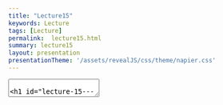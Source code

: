 ```yaml
---
title: "Lecture15"
keywords: Lecture
tags: [Lecture]
permalink:  lecture15.html
summary: lecture15
layout: presentation
presentationTheme: '/assets/revealJS/css/theme/napier.css' 
---
```

<section data-markdown data-separator="^\n---\n$" data-separator-vertical="^\n--\n$">
<textarea data-template>

# Lecture 15 - State Machines
### SET09121 - Games Engineering

<br><br>
Babis Koniaris
<br>


School of Computing. Edinburgh Napier University


---

# Recommended Reading



- Artificial Intelligence for Games. Second Edition. Millington and
    Funge (2009).


 ![image](assets/images/ai_book.jpg)


---

## Review - State and State Machines


---

# Review - State Diagrams

- State modelling is one of (if not the) most important aspect of computing!
    - Software development (object/component state).
    - AI (state machines).
    - Networking (protocol and hardware development).
    - Software verification (state-space search).
- Understanding and modelling application state is one of the most important skills and tasks you can do.
- State modelling also provides dynamic behaviour.


---

# Review - State Diagrams


![image](assets/images/state_diagram.png) <!-- .element width="85%"  -->


---

# Review - State Design Pattern

- The state design pattern allows us to encapsulate an object's state within another object.
- We can switch the state object at any time during runtime - changing the behaviour of the object.
- For example the ghosts in PacMan change behaviour.
- Different behaviours are programmed in different objects - the ghost simply calls the state class when it updates.


 ![image](assets/images/state.png)


---

# Review - AI Techniques

- There are numerous usable AI techniques applicable to games development.
    - Classical, deterministic techniques - popular.
    - Academic, non-deterministic techniques - useful in some areas.
- Different techniques accomplish different aspects of game behaviour.
    - Movement.
    - Decision making.
    - Strategy.
    - Learning.
- Today we will look at the basics of decisions via state machines.


---

# Example - Batman: Arkham Asylum

<iframe width="1400" height="800" src="https://www.youtube.com/embed/hNs-orQHaKU" frameborder="0" allow="accelerometer; autoplay; encrypted-media; gyroscope; picture-in-picture" allowfullscreen></iframe>


---

# What are State Machines?

- State machines (or specifically in our case Finite State Machines - FSM) are one of the most fundamental concepts and cornerstones of computer science.
- A state machine is a technique of describing and modelling the state (e.g. behaviour, control, etc.) of a system in a mathematical manner.
- The system is modelled with a number of states and the transitions between these states.
    - The idea of a graph of states can come into play here - remember our description of a graph last week.


---

# State Machines for AI
- Let us return to the guard concept we presented last week.
- We will take a simple view so we can just focus on state.
- The guard has some basic actions:
    - The guard patrols between point A and point B.
    - If the guard is shot at, the guard will stop patrolling, engage the player, and fire back.
    - If the guard loses sight of the player, the guard will return to patrolling between point A and point B.
    - If the guard is hit, the guard will fall onto the ground and die.



---

# State Machines for AI 

![image](assets/images/simple_state_guard.png) <!-- .element width="100%"  -->


---

# State Machines for AI 

![image](assets/images/sanctum_chart.png) <!-- .element width="100%"  -->


---

# Example - Maze Solving 

![image](assets/images/maze.png) <!-- .element width="100%"  -->


---

# Example - Maze Solving

- To solve a maze we can use a particular trick.
    - This only works if the maze two or more ways in and out of the maze.
- The basic algorithm is:
    - Walk forward from the entrance until you hit a wall.
    - Turn left.
    - Now keep your right hand on a wall at all times.
    - You will eventually reach the other exit.
        - Although it will not necessarily be the fastest route.


---

# Example - Maze Solving 


![image](assets/images/maze_solve.png) <!-- .element width="85%"  -->


---

# State Machines in Our Game Engine

- We will be implementing a basic, reusable state machine behaviour in our game engine.
    - We want reusable so that it is simple for us to extend functionality if required.
- We have already identified the state design pattern as a likely candidate for implementation of state machine behaviour.
- What we need to do is implement this pattern in a manner that works in our game engine.


---

# State Pattern in Our Engine

![image](assets/images/game_state_pattern.png) <!-- .element width="90%"  -->


---

# `State` Interface

- The `State` interface only defines one method:
    - `Execute`
- This method executes the behaviour associated with that state upon the owner of the state.
    - So the state needs to be told the entity to work on.
    - Allows simple state reuse if this is desired.


 ![image](assets/images/state_interface.png)


---

# `StateMachineComponent` Class

- The `StateMachineComponent` is a `Component` that we can attach to an `Entity`.
- The class also follows the manager pattern - it contains and manages a collection of states.
- The core difference is that `Update` does not apply to all states, just the current state.


 ![image](assets/images/state_machine.png)


---

# `Update`

- `Update` is where the main functionality of the state machine occurs.
- It is just one line of code:
    - Execute the current state.
- We call `ChangeState` to change the current state.
- We call `Update` to execute the current state.
- Although simple, the key work we have done is separate out and encapsulated the different object behaviours.


---

# Decomposing State Machines

- If a model has two or more properties it is worthwhile looking to see if they are independent.
- If the properties are independent, it simplifies the logic to separate them into different state machines.
    - You can do this - just have two `StateMachineComponent`s attached to an `Entity`.
- For example:
    - A ranger wanders in the wilderness.
    - If the ranger is hungry, the ranger eats.
    - If it is night, the ranger lights a torch to see.


---

# Decomposing State Machines


![image](assets/images/ranger_all_states.png) <!-- .element width="65%"  -->


![image](assets/images/ranger_decomposed_states.png) <!-- .element width="65%"  -->



---

# Comments on State Machines

- FSMs are simple to use and understand.
    - Advantageous in lots of circumstances.
    - If you require degrees of intensity or "fuzziness" you will require a different AI technique.
- FSMs are difficult to modify once in place.
    - Small changes usually affect the entire FSM.
    - You will generally need to rethink and rewrite your FSM code.


---

# State Machines for Game Control

- We can extend our state machine implementation to work as a game controller.
    - All you need is an update and render for state, and call these when in the main game's relevant method.
- This allows you to trivially implement game screens:
    - Menu.
    - Main gameplay.
    - etc.
- The main game only calls update and draw on these elements of the game based on the state.
- This is effectively what the scene management system is doing.


---

## Summary


---

# Summary

- We've taken a broad look at state machines and how they work.
- We have also taken a look at how we will implement them in our game engine.
- Really, the ideas here will be more understandable when you implement the system and play around with the functionality.
- This can be used to underpin much of the AI behaviour we will look at - much like steering behaviours.
